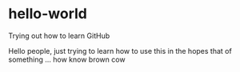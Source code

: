 # hello-world
Trying out how to learn GitHub

Hello people, just trying to learn how to use this in the hopes that of something
... how know brown cow
